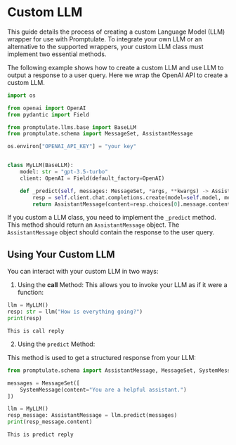 # Custom LLM
This guide details the process of creating a custom Language Model (LLM) wrapper for use with Promptulate. To integrate your own LLM or an alternative to the supported wrappers, your custom LLM class must implement two essential methods.

The following example shows how to create a custom LLM and use LLM to output a response to a user query. Here we wrap the OpenAI API to create a custom LLM.



```python
import os

from openai import OpenAI
from pydantic import Field

from promptulate.llms.base import BaseLLM
from promptulate.schema import MessageSet, AssistantMessage

os.environ["OPENAI_API_KEY"] = "your key"


class MyLLM(BaseLLM):
    model: str = "gpt-3.5-turbo"
    client: OpenAI = Field(default_factory=OpenAI)

    def _predict(self, messages: MessageSet, *args, **kwargs) -> AssistantMessage:
        resp = self.client.chat.completions.create(model=self.model, messages=messages.listdict_messages, temperature=0.0)
        return AssistantMessage(content=resp.choices[0].message.content, additional_kwargs=resp)
```

If you custom a LLM class, you need to implement the `_predict` method. This method should return an `AssistantMessage` object. The `AssistantMessage` object should contain the response to the user query.

## Using Your Custom LLM

You can interact with your custom LLM in two ways:

1. Using the __call__ Method:
This allows you to invoke your LLM as if it were a function:


```python
llm = MyLLM()
resp: str = llm("How is everything going?")
print(resp)
```

    This is call reply
    

2. Using the `predict` Method:

This method is used to get a structured response from your LLM:


```python
from promptulate.schema import AssistantMessage, MessageSet, SystemMessage

messages = MessageSet([
    SystemMessage(content="You are a helpful assistant.")
])

llm = MyLLM()
resp_message: AssistantMessage = llm.predict(messages)
print(resp_message.content)
```

    This is predict reply
    
